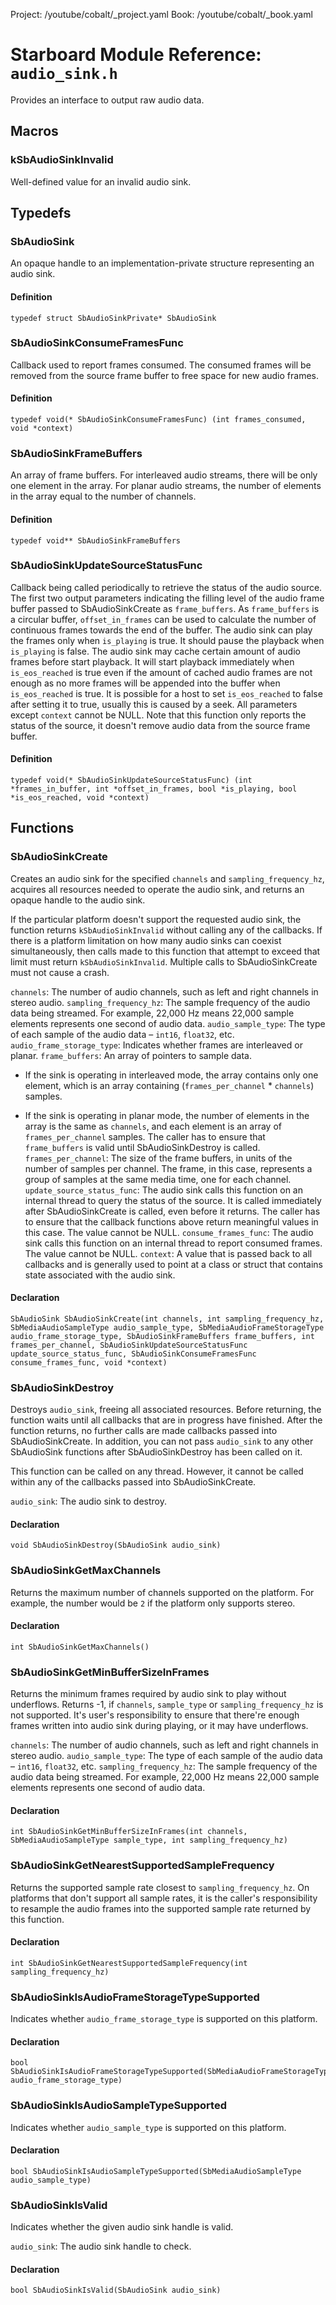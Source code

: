 Project: /youtube/cobalt/_project.yaml
Book: /youtube/cobalt/_book.yaml

# Starboard Module Reference: `audio_sink.h`

Provides an interface to output raw audio data.

## Macros

### kSbAudioSinkInvalid

Well-defined value for an invalid audio sink.

## Typedefs

### SbAudioSink

An opaque handle to an implementation-private structure representing an audio
sink.

#### Definition

```
typedef struct SbAudioSinkPrivate* SbAudioSink
```

### SbAudioSinkConsumeFramesFunc

Callback used to report frames consumed. The consumed frames will be removed
from the source frame buffer to free space for new audio frames.

#### Definition

```
typedef void(* SbAudioSinkConsumeFramesFunc) (int frames_consumed, void *context)
```

### SbAudioSinkFrameBuffers

An array of frame buffers. For interleaved audio streams, there will be only one
element in the array. For planar audio streams, the number of elements in the
array equal to the number of channels.

#### Definition

```
typedef void** SbAudioSinkFrameBuffers
```

### SbAudioSinkUpdateSourceStatusFunc

Callback being called periodically to retrieve the status of the audio source.
The first two output parameters indicating the filling level of the audio frame
buffer passed to SbAudioSinkCreate as `frame_buffers`. As `frame_buffers` is a
circular buffer, `offset_in_frames` can be used to calculate the number of
continuous frames towards the end of the buffer. The audio sink can play the
frames only when `is_playing` is true. It should pause the playback when
`is_playing` is false. The audio sink may cache certain amount of audio frames
before start playback. It will start playback immediately when `is_eos_reached`
is true even if the amount of cached audio frames are not enough as no more
frames will be appended into the buffer when `is_eos_reached` is true. It is
possible for a host to set `is_eos_reached` to false after setting it to true,
usually this is caused by a seek. All parameters except `context` cannot be
NULL. Note that this function only reports the status of the source, it doesn't
remove audio data from the source frame buffer.

#### Definition

```
typedef void(* SbAudioSinkUpdateSourceStatusFunc) (int *frames_in_buffer, int *offset_in_frames, bool *is_playing, bool *is_eos_reached, void *context)
```

## Functions

### SbAudioSinkCreate

Creates an audio sink for the specified `channels` and `sampling_frequency_hz`,
acquires all resources needed to operate the audio sink, and returns an opaque
handle to the audio sink.

If the particular platform doesn't support the requested audio sink, the
function returns `kSbAudioSinkInvalid` without calling any of the callbacks. If
there is a platform limitation on how many audio sinks can coexist
simultaneously, then calls made to this function that attempt to exceed that
limit must return `kSbAudioSinkInvalid`. Multiple calls to SbAudioSinkCreate
must not cause a crash.

`channels`: The number of audio channels, such as left and right channels in
stereo audio. `sampling_frequency_hz`: The sample frequency of the audio data
being streamed. For example, 22,000 Hz means 22,000 sample elements represents
one second of audio data. `audio_sample_type`: The type of each sample of the
audio data – `int16`, `float32`, etc. `audio_frame_storage_type`: Indicates
whether frames are interleaved or planar. `frame_buffers`: An array of pointers
to sample data.

*   If the sink is operating in interleaved mode, the array contains only one
    element, which is an array containing (`frames_per_channel` * `channels`)
    samples.

*   If the sink is operating in planar mode, the number of elements in the array
    is the same as `channels`, and each element is an array of
    `frames_per_channel` samples. The caller has to ensure that `frame_buffers`
    is valid until SbAudioSinkDestroy is called. `frames_per_channel`: The size
    of the frame buffers, in units of the number of samples per channel. The
    frame, in this case, represents a group of samples at the same media time,
    one for each channel. `update_source_status_func`: The audio sink calls this
    function on an internal thread to query the status of the source. It is
    called immediately after SbAudioSinkCreate is called, even before it
    returns. The caller has to ensure that the callback functions above return
    meaningful values in this case. The value cannot be NULL.
    `consume_frames_func`: The audio sink calls this function on an internal
    thread to report consumed frames. The value cannot be NULL. `context`: A
    value that is passed back to all callbacks and is generally used to point at
    a class or struct that contains state associated with the audio sink.

#### Declaration

```
SbAudioSink SbAudioSinkCreate(int channels, int sampling_frequency_hz, SbMediaAudioSampleType audio_sample_type, SbMediaAudioFrameStorageType audio_frame_storage_type, SbAudioSinkFrameBuffers frame_buffers, int frames_per_channel, SbAudioSinkUpdateSourceStatusFunc update_source_status_func, SbAudioSinkConsumeFramesFunc consume_frames_func, void *context)
```

### SbAudioSinkDestroy

Destroys `audio_sink`, freeing all associated resources. Before returning, the
function waits until all callbacks that are in progress have finished. After the
function returns, no further calls are made callbacks passed into
SbAudioSinkCreate. In addition, you can not pass `audio_sink` to any other
SbAudioSink functions after SbAudioSinkDestroy has been called on it.

This function can be called on any thread. However, it cannot be called within
any of the callbacks passed into SbAudioSinkCreate.

`audio_sink`: The audio sink to destroy.

#### Declaration

```
void SbAudioSinkDestroy(SbAudioSink audio_sink)
```

### SbAudioSinkGetMaxChannels

Returns the maximum number of channels supported on the platform. For example,
the number would be `2` if the platform only supports stereo.

#### Declaration

```
int SbAudioSinkGetMaxChannels()
```

### SbAudioSinkGetMinBufferSizeInFrames

Returns the minimum frames required by audio sink to play without underflows.
Returns -1, if `channels`, `sample_type` or `sampling_frequency_hz` is not
supported. It's user's responsibility to ensure that there're enough frames
written into audio sink during playing, or it may have underflows.

`channels`: The number of audio channels, such as left and right channels in
stereo audio. `audio_sample_type`: The type of each sample of the audio data –
`int16`, `float32`, etc. `sampling_frequency_hz`: The sample frequency of the
audio data being streamed. For example, 22,000 Hz means 22,000 sample elements
represents one second of audio data.

#### Declaration

```
int SbAudioSinkGetMinBufferSizeInFrames(int channels, SbMediaAudioSampleType sample_type, int sampling_frequency_hz)
```

### SbAudioSinkGetNearestSupportedSampleFrequency

Returns the supported sample rate closest to `sampling_frequency_hz`. On
platforms that don't support all sample rates, it is the caller's responsibility
to resample the audio frames into the supported sample rate returned by this
function.

#### Declaration

```
int SbAudioSinkGetNearestSupportedSampleFrequency(int sampling_frequency_hz)
```

### SbAudioSinkIsAudioFrameStorageTypeSupported

Indicates whether `audio_frame_storage_type` is supported on this platform.

#### Declaration

```
bool SbAudioSinkIsAudioFrameStorageTypeSupported(SbMediaAudioFrameStorageType audio_frame_storage_type)
```

### SbAudioSinkIsAudioSampleTypeSupported

Indicates whether `audio_sample_type` is supported on this platform.

#### Declaration

```
bool SbAudioSinkIsAudioSampleTypeSupported(SbMediaAudioSampleType audio_sample_type)
```

### SbAudioSinkIsValid

Indicates whether the given audio sink handle is valid.

`audio_sink`: The audio sink handle to check.

#### Declaration

```
bool SbAudioSinkIsValid(SbAudioSink audio_sink)
```
